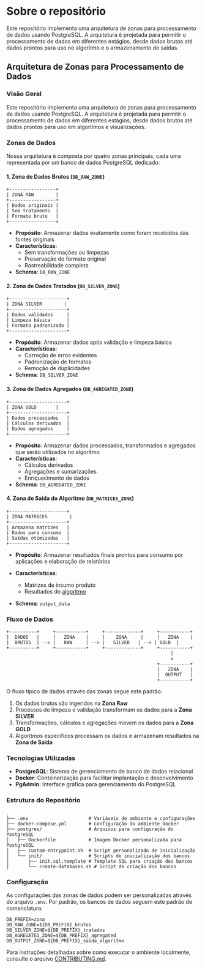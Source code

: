 # Sobre o repositório
Este repositório implementa uma arquitetura de zonas para processamento de dados usando PostgreSQL. A arquitetura é projetada para permitir o processamento de dados em diferentes estágios, desde dados brutos até dados prontos para uso no algoritmo e o armazenamento de saídas.


## Arquitetura de Zonas para Processamento de Dados

### Visão Geral

Este repositório implementa uma arquitetura de zonas para processamento de dados usando PostgreSQL. A arquitetura é projetada para permitir o processamento de dados em diferentes estágios, desde dados brutos até dados prontos para uso em algoritmos e visualizações.

### Zonas de Dados

Nossa arquitetura é composta por quatro zonas principais, cada uma representada por um banco de dados PostgreSQL dedicado:

#### 1. Zona de Dados Brutos (`DB_RAW_ZONE`)

```
+-----------------+
| ZONA RAW        |
+-----------------+
| Dados originais |
| Sem tratamento  |
| Formato bruto   |
+-----------------+
```

- **Propósito**: Armazenar dados exatamente como foram recebidos das fontes originais
- **Características**: 
  - Sem transformações ou limpezas
  - Preservação do formato original
  - Rastreabilidade completa
- **Schema**: `DB_RAW_ZONE`

#### 2. Zona de Dados Tratados (`DB_SILVER_ZONE`)

```
+---------------------+
| ZONA SILVER        |
+---------------------+
| Dados validados     |
| Limpeza básica      |
| Formato padronizado |
+---------------------+
```

- **Propósito**: Armazenar dados após validação e limpeza básica
- **Características**:
  - Correção de erros evidentes
  - Padronização de formatos
  - Remoção de duplicidades
- **Schema**: `DB_SILVER_ZONE`

#### 3. Zona de Dados Agregados (`DB_AGREGATED_ZONE`)

```
+---------------------+
| ZONA GOLD       |
+---------------------+
| Dados processados   |
| Cálculos derivados  |
| Dados agregados     |
+---------------------+
```

- **Propósito**: Armazenar dados processados, transformados e agregados que serão utilizados no algoritmo
- **Características**:
  - Cálculos derivados
  - Agregações e sumarizações
  - Enriquecimento de dados
- **Schema**: `DB_AGREGATED_ZONE`

#### 4. Zona de Saída do Algoritmo (`DB_MATRICES_ZONE`)

```
+---------------------+
| ZONA MATRICES        |
+---------------------+
| Armazena matrizes   |
| Dados para consumo  |
| Saídas otimizadas   |
+---------------------+
```

- **Propósito**: Armazenar resultados finais prontos para consumo por aplicações e elaboração de relatórios

- **Características**:
  - Matrizes de insumo produto
  - Resultados do [algoritmo](https://github.com/csalpha-team/csalpha) 
- **Schema**: `output_data`

### Fluxo de Dados

```
+----------+     +-----------+     +-------------+     +-----------+
|  DADOS   |     |   ZONA    |     |    ZONA     |     |   ZONA    |
|  BRUTOS  | --> |   RAW     | --> |   SILVER   | --> | GOLD  |
+----------+     +-----------+     +-------------+     +-----------+
                                                            |
                                                            v
                                                       +-----------+
                                                       |   ZONA    |
                                                       |  OUTPUT   |
                                                       +-----------+
```

O fluxo típico de dados através das zonas segue este padrão:

1. Os dados brutos são ingeridos na **Zona Raw**
2. Processos de limpeza e validação transformam os dados para a **Zona SILVER**
3. Transformações, cálculos e agregações movem os dados para a **Zona GOLD**
4. Algoritmos específicos processam os dados e armazenam resultados na **Zona de Saída**

### Tecnologias Utilizadas

- **PostgreSQL**: Sistema de gerenciamento de banco de dados relacional
- **Docker**: Conteinerização para facilitar implantação e desenvolvimento
- **PgAdmin**: Interface gráfica para gerenciamento do PostgreSQL

### Estrutura do Repositório

```
.
├── .env                      # Variáveis de ambiente e configurações
├── docker-compose.yml        # Configuração do ambiente Docker
├── postgres/                 # Arquivos para configuração do PostgreSQL
│   ├── Dockerfile            # Imagem Docker personalizada para PostgreSQL
│   ├── custom-entrypoint.sh  # Script personalizado de inicialização
│   └── init/                 # Scripts de inicialização dos bancos
│       ├── init.sql.template # Template SQL para criação dos bancos
│       └── create-databases.sh # Script de criação dos bancos
```

### Configuração

As configurações das zonas de dados podem ser personalizadas através do arquivo `.env`. Por padrão, os bancos de dados seguem este padrão de nomenclatura:

```
DB_PREFIX=zona
DB_RAW_ZONE=${DB_PREFIX}_brutos
DB_SILVER_ZONE=${DB_PREFIX}_tratados
DB_AGREGATED_ZONE=${DB_PREFIX}_agregated
DB_OUTPUT_ZONE=${DB_PREFIX}_saida_algoritmo
```

Para instruções detalhadas sobre como executar o ambiente localmente, consulte o arquivo [CONTRIBUTING.md](CONTRIBUTING.md).

